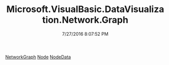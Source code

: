 ﻿---
title: Microsoft.VisualBasic.DataVisualization.Network.Graph
date: 7/27/2016 8:07:52 PM
---

[NetworkGraph](T-Microsoft.VisualBasic.DataVisualization.Network.Graph.NetworkGraph.html)
[Node](T-Microsoft.VisualBasic.DataVisualization.Network.Graph.Node.html)
[NodeData](T-Microsoft.VisualBasic.DataVisualization.Network.Graph.NodeData.html)
